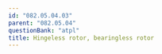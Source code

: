 ```yaml
---
id: "082.05.04.03"
parent: "082.05.04"
questionBank: "atpl"
title: Hingeless rotor, bearingless rotor
---
```

